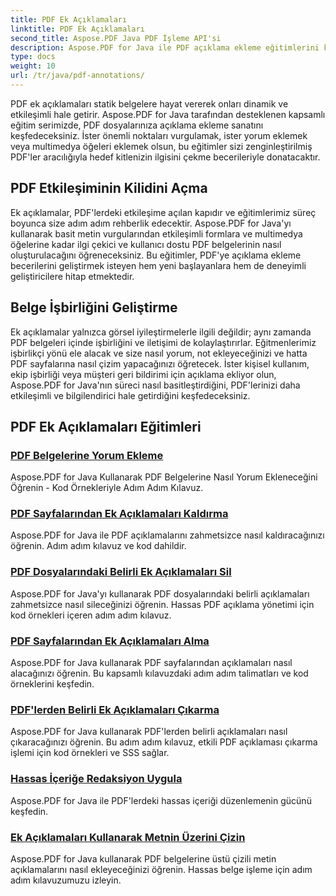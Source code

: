 ```yaml
---
title: PDF Ek Açıklamaları
linktitle: PDF Ek Açıklamaları
second_title: Aspose.PDF Java PDF İşleme API'si
description: Aspose.PDF for Java ile PDF açıklama ekleme eğitimlerini keşfedin, PDF'lerinize etkileşim, yorum ve daha fazlasını eklemeyi öğrenin.
type: docs
weight: 10
url: /tr/java/pdf-annotations/
---
```


PDF ek açıklamaları statik belgelere hayat vererek onları dinamik ve etkileşimli hale getirir. Aspose.PDF for Java tarafından desteklenen kapsamlı eğitim serimizde, PDF dosyalarınıza açıklama ekleme sanatını keşfedeceksiniz. İster önemli noktaları vurgulamak, ister yorum eklemek veya multimedya öğeleri eklemek olsun, bu eğitimler sizi zenginleştirilmiş PDF'ler aracılığıyla hedef kitlenizin ilgisini çekme becerileriyle donatacaktır.

## PDF Etkileşiminin Kilidini Açma

Ek açıklamalar, PDF'lerdeki etkileşime açılan kapıdır ve eğitimlerimiz süreç boyunca size adım adım rehberlik edecektir. Aspose.PDF for Java'yı kullanarak basit metin vurgularından etkileşimli formlara ve multimedya öğelerine kadar ilgi çekici ve kullanıcı dostu PDF belgelerinin nasıl oluşturulacağını öğreneceksiniz. Bu eğitimler, PDF'ye açıklama ekleme becerilerini geliştirmek isteyen hem yeni başlayanlara hem de deneyimli geliştiricilere hitap etmektedir.

## Belge İşbirliğini Geliştirme

Ek açıklamalar yalnızca görsel iyileştirmelerle ilgili değildir; aynı zamanda PDF belgeleri içinde işbirliğini ve iletişimi de kolaylaştırırlar. Eğitmenlerimiz işbirlikçi yönü ele alacak ve size nasıl yorum, not ekleyeceğinizi ve hatta PDF sayfalarına nasıl çizim yapacağınızı öğretecek. İster kişisel kullanım, ekip işbirliği veya müşteri geri bildirimi için açıklama ekliyor olun, Aspose.PDF for Java'nın süreci nasıl basitleştirdiğini, PDF'lerinizi daha etkileşimli ve bilgilendirici hale getirdiğini keşfedeceksiniz.

## PDF Ek Açıklamaları Eğitimleri
### [PDF Belgelerine Yorum Ekleme](./add-comments-pdf-documents/)
Aspose.PDF for Java Kullanarak PDF Belgelerine Nasıl Yorum Ekleneceğini Öğrenin - Kod Örnekleriyle Adım Adım Kılavuz.
### [PDF Sayfalarından Ek Açıklamaları Kaldırma](./remove-annotations-pdf-pages/)
Aspose.PDF for Java ile PDF açıklamalarını zahmetsizce nasıl kaldıracağınızı öğrenin. Adım adım kılavuz ve kod dahildir.
### [PDF Dosyalarındaki Belirli Ek Açıklamaları Sil](./delete-specific-annotations-pdf-files/)
Aspose.PDF for Java'yı kullanarak PDF dosyalarındaki belirli açıklamaları zahmetsizce nasıl sileceğinizi öğrenin. Hassas PDF açıklama yönetimi için kod örnekleri içeren adım adım kılavuz.
### [PDF Sayfalarından Ek Açıklamaları Alma](./retrieve-annotations-pdf-pages/)
Aspose.PDF for Java kullanarak PDF sayfalarından açıklamaları nasıl alacağınızı öğrenin. Bu kapsamlı kılavuzdaki adım adım talimatları ve kod örneklerini keşfedin.
### [PDF'lerden Belirli Ek Açıklamaları Çıkarma](./extract-specific-annotation-pdfs/)
Aspose.PDF for Java kullanarak PDF'lerden belirli açıklamaları nasıl çıkaracağınızı öğrenin. Bu adım adım kılavuz, etkili PDF açıklaması çıkarma işlemi için kod örnekleri ve SSS sağlar.
### [Hassas İçeriğe Redaksiyon Uygula](./apply-redaction-sensitive-content/)
Aspose.PDF for Java ile PDF'lerdeki hassas içeriği düzenlemenin gücünü keşfedin.
### [Ek Açıklamaları Kullanarak Metnin Üzerini Çizin](./strike-through-text-using-annotations/)
Aspose.PDF for Java kullanarak PDF belgelerine üstü çizili metin açıklamalarını nasıl ekleyeceğinizi öğrenin. Hassas belge işleme için adım adım kılavuzumuzu izleyin.